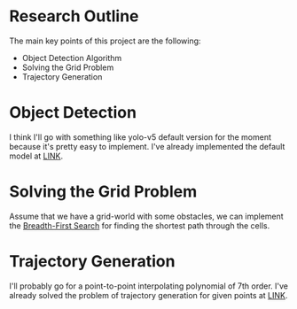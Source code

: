 # Research Outline 

The main key points of this project are the following:
- Object Detection Algorithm
- Solving the Grid Problem
- Trajectory Generation

# Object Detection

I think I'll go with something like yolo-v5 default version for the moment because it's pretty easy to implement. 
I've already implemented the default model at [LINK](https://github.com/Arvin-Mohammadi/Autonomous-Vehicle-2021).

# Solving the Grid Problem

Assume that we have a grid-world with some obstacles, we can implement the [Breadth-First Search](https://www.geeksforgeeks.org/breadth-first-search-or-bfs-for-a-graph/) for finding the shortest path through the cells.

# Trajectory Generation 

I'll probably go for a point-to-point interpolating polynomial of 7th order. 
I've already solved the problem of trajectory generation for given points at [LINK](https://github.com/Arvin-Mohammadi/Delta-Robot-Trajectory-Planning-V3).

